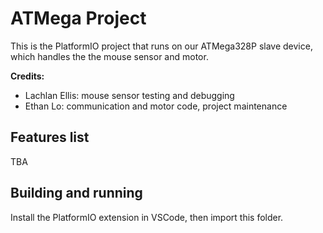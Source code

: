 # ATMega Project
This is the PlatformIO project that runs on our ATMega328P slave device, which handles the the mouse sensor and motor.

**Credits:**
- Lachlan Ellis: mouse sensor testing and debugging
- Ethan Lo: communication and motor code, project maintenance

## Features list
TBA

## Building and running
Install the PlatformIO extension in VSCode, then import this folder.
